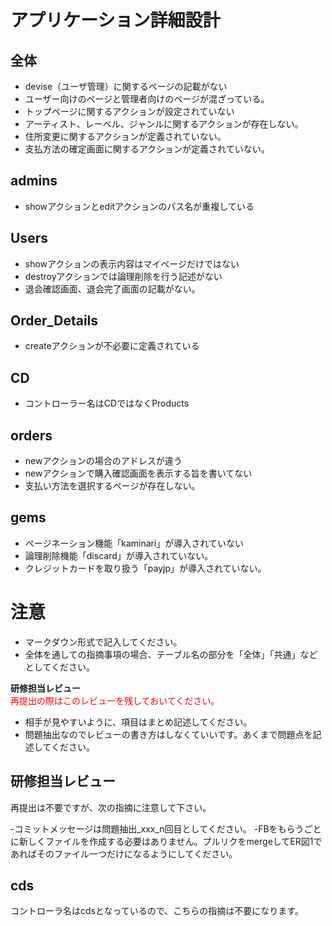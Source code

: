 # アプリケーション詳細設計
## 全体
- devise（ユーザ管理）に関するページの記載がない
- ユーザー向けのページと管理者向けのページが混ざっている。
- トップページに関するアクションが設定されていない
- アーティスト、レーベル、ジャンルに関するアクションが存在しない。
- 住所変更に関するアクションが定義されていない。
- 支払方法の確定画面に関するアクションが定義されていない。

## admins
- showアクションとeditアクションのパス名が重複している
## Users
- showアクションの表示内容はマイページだけではない
- destroyアクションでは論理削除を行う記述がない
- 退会確認画面、退会完了画面の記載がない。

## Order_Details
- createアクションが不必要に定義されている
## CD
- コントローラー名はCDではなくProducts


## orders
- newアクションの場合のアドレスが違う
- newアクションで購入確認画面を表示する旨を書いてない
- 支払い方法を選択するページが存在しない。
## gems
- ページネーション機能「kaminari」が導入されていない
- 論理削除機能「discard」が導入されていない。
- クレジットカードを取り扱う「payjp」が導入されていない。

# 注意
* マークダウン形式で記入してください。
* 全体を通しての指摘事項の場合、テーブル名の部分を「全体」「共通」などとしてください。


**研修担当レビュー**	
<font color="Red"> 再提出の際はこのレビューを残しておいてください。</font>	
- 相手が見やすいように、項目はまとめ記述してください。	
- 問題抽出なのでレビューの書き方はしなくていいです。あくまで問題点を記述してください。

## 研修担当レビュー
再提出は不要ですが、次の指摘に注意して下さい。

-コミットメッセージは問題抽出_xxx_n回目としてください。
-FBをもらうごとに新しくファイルを作成する必要はありません。プルリクをmergeしてER図1であればそのファイル一つだけになるようにしてください。

## cds
コントローラ名はcdsとなっているので、こちらの指摘は不要になります。
